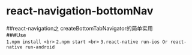 # react-navigation-bottomNav
##react-navigation之 createBottomTabNavigator的简单实用 <br>
###Use <br>
`1.npm install <br>`
`2.npm start <br>`
`3.react-native run-ios Or react-native run-android`
